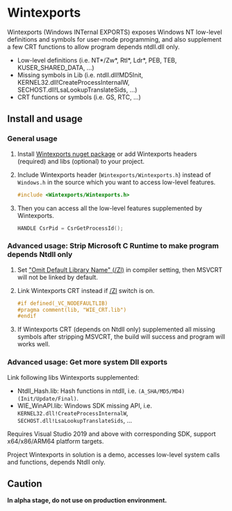 # Wintexports
Wintexports (Windows INTernal EXPORTS) exposes Windows NT low-level definitions and symbols for user-mode programming, and also supplement a few CRT functions to allow program depends ntdll.dll only.

- Low-level definitions (i.e. NT*/Zw*, Rtl*, Ldr*, PEB, TEB, KUSER_SHARED_DATA, ...)
- Missing symbols in Lib (i.e. ntdll.dll!MD5Init, KERNEL32.dll!CreateProcessInternalW, SECHOST.dll!LsaLookupTranslateSids, ...)
- CRT functions or symbols (i.e. GS, RTC, ...)

## Install and usage

### General usage

1. Install [Wintexports nuget package](https://www.nuget.org/packages/KNSoft.Wintexports/) or add Wintexports headers (required) and libs (optional) to your project.

2. Include Wintexports header (`Wintexports/Wintexports.h`) instead of `Windows.h` in the source which you want to access low-level features.
    ```C
    #include <Wintexports/Wintexports.h>
    ```
3. Then you can access all the low-level features supplemented by Wintexports.
    ```C
    HANDLE CsrPid = CsrGetProcessId();
    ```

### Advanced usage: Strip Microsoft C Runtime to make program depends Ntdll only

1. Set ["Omit Default Library Name" (/Zl)](https://learn.microsoft.com/en-us/cpp/build/reference/zl-omit-default-library-name) in compiler setting, then MSVCRT will not be linked by default.

2. Link Wintexports CRT instead if [/Zl](https://learn.microsoft.com/en-us/cpp/build/reference/zl-omit-default-library-name) switch is on.
    ```C
    #if defined(_VC_NODEFAULTLIB)
    #pragma comment(lib, "WIE_CRT.lib")
    #endif
    ```

3. If Wintexports CRT (depends on Ntdll only) supplemented all missing symbols after stripping MSVCRT, the build will success and program will works well.

### Advanced usage: Get more system Dll exports

Link following libs Wintexports supplemented:
- Ntdll_Hash.lib: Hash functions in ntdll, i.e. `(A_SHA/MD5/MD4)(Init/Update/Final)`.
- WIE_WinAPI.lib: Windows SDK missing API, i.e. `KERNEL32.dll!CreateProcessInternalW`, `SECHOST.dll!LsaLookupTranslateSids`, ...


Requires Visual Studio 2019 and above with corresponding SDK, support x64/x86/ARM64 platform targets.

Project Wintexports in solution is a demo, accesses low-level system calls and functions, depends Ntdll only.

## Caution
**In alpha stage, do not use on production environment.**
